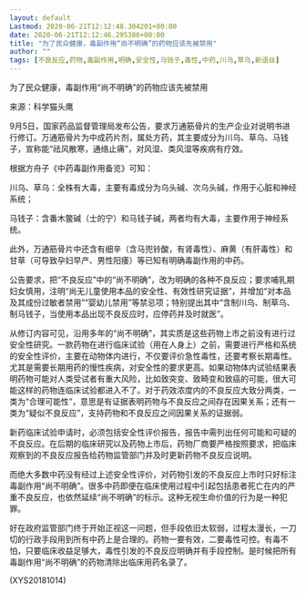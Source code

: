 ```yaml
---
layout: default
Lastmod: 2020-06-21T12:12:48.304201+00:00
date: 2020-06-21T12:12:46.295386+00:00
title: "为了民众健康，毒副作用“尚不明确”的药物应该先被禁用"
author: ""
tags: [不良反应,药物,毒副作用,明确,安全性,马钱子,毒性,中药,川乌,草乌,新语丝]
---
```


为了民众健康，毒副作用“尚不明确”的药物应该先被禁用

来源：科学猫头鹰

9月5日，国家药品监督管理局发布公告，要求万通筋骨片的生产企业对说明书进行修订。万通筋骨片为中成药片剂，属处方药，其主要成分为川乌、草乌、马钱子，宣称能“祛风散寒，通络止痛”，对风湿、类风湿等疾病有疗效。

根据方舟子《中药毒副作用备览》可知：

川乌、草乌：全株有大毒，主要有毒成分为乌头碱、次乌头碱，作用于心脏和神经系统；

马钱子：含番木鳖碱（士的宁）和马钱子碱，两者均有大毒，主要作用于神经系统。

此外，万通筋骨片中还含有细辛（含马兜铃酸，有肾毒性）、麻黄（有肝毒性）和甘草（可导致孕妇早产、男性阳痿）等已知有明确毒副作用的中药。

公告要求，把“不良反应”中的“尚不明确”，改为明确的各种不良反应；要求哺乳期妇女慎用，注明“尚无儿童使用本品的安全性、有效性研究证据”，并增加“对本品及其成份过敏者禁用”“婴幼儿禁用”等禁忌项；特别提出其中“含制川乌、制草乌、制马钱子，当使用本品出现不良反应时，应停药并及时就医”。

从修订内容可见，沿用多年的“尚不明确”，其实质是这些药物上市之前没有进行过安全性研究。一款药物在进行临床试验（用在人身上）之前，需要进行严格和系统的安全性评价，主要在动物体内进行，不仅要评价急性毒性，还要考察长期毒性。尤其是需要长期用药的慢性疾病，对安全性的要求更高。如果动物体内试验结果表明药物可能对人类受试者有重大风险，比如致突变、致畸变和致癌的可能，很大可能这样的药物连临床试验都进入不了。对于药效浓度内的不良反应大致分两类，一类为“合理可能性”，意思是有证据表明药物与不良反应之间存在因果关系；还有一类为“疑似不良反应”，支持药物和不良反应之间因果关系的证据弱。

新药临床试验申请时，必须包括安全性评价报告，报告中需列出任何可能和可疑的不良反应。在后期的临床研究以及药物上市后，药物厂商要严格按照要求，把临床观察到的不良反应报告给药物监管部门并及时更新药物不良反应说明。

而绝大多数中药没有经过上述安全性评价，对药物引发的不良反应上市时只好标注毒副作用“尚不明确”。很多中药即便在临床使用过程中引起包括患者死亡在内的严重不良反应，也依然延续“尚不明确”的标示。这种无视生命价值的行为是一种犯罪。

好在政府监管部门终于开始正视这一问题，但手段依旧太软弱，过程太漫长，一刀切的行政手段用到所有中药上是合理的。药物一要有效，二要毒性可控。有毒不怕，只要临床收益足够大，毒性引发的不良反应明确并有手段控制。是时候把所有毒副作用“尚不明确”的药物清除出临床用药名录了。

(XYS20181014)

